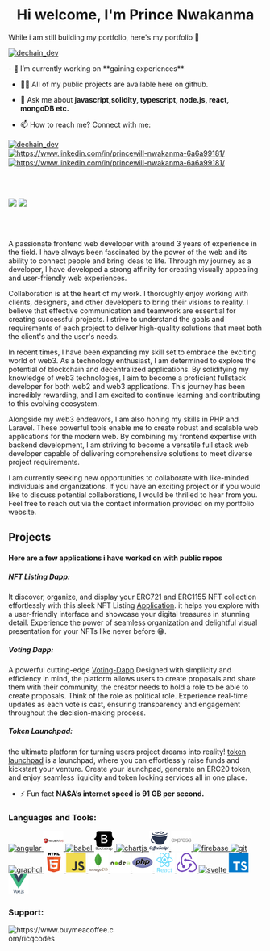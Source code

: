 <h1 align="center">Hi welcome, I'm Prince Nwakanma</h1>

<div display='flex'>
 <p>While i am still building my portfolio, here's my portfolio 🙂<p/>
  <p align="left"> <a href="https://twitter.com/dechain_dev" target="blank"><img src="https://img.shields.io/twitter/follow/dechain_dev?logo=twitter&style=for-the-badge" alt="dechain_dev" /></a></p>
</div>
- 🔭 I’m currently working on **gaining experiences**

- 👨‍💻 All of my public projects are available here on github.

- 💬 Ask me about **javascript,solidity, typescript, node.js, react, mongoDB etc.**

- 📫 How to reach me? Connect with me:
<p align="left">
<a href="https://twitter.com/dechain_dev" target="blank"><img align="center" src="https://raw.githubusercontent.com/rahuldkjain/github-profile-readme-generator/master/src/images/icons/Social/twitter.svg" alt="dechain_dev" height="30" width="40" /></a>
<a href="https://linkedin.com/in/https://www.linkedin.com/in/princewill-nwakanma-6a6a99181/" target="blank"><img align="center" src="https://raw.githubusercontent.com/rahuldkjain/github-profile-readme-generator/master/src/images/icons/Social/linked-in-alt.svg" alt="https://www.linkedin.com/in/princewill-nwakanma-6a6a99181/" height="30" width="40" /></a>
<a href="https://discordapp.com/users/Prince_Dev#0148" target="blank"><img align="center" src="https://raw.githubusercontent.com/rahuldkjain/github-profile-readme-generator/master/src/images/icons/Social/discord.svg" alt="https://www.linkedin.com/in/princewill-nwakanma-6a6a99181/" height="40" width="40" /></a>
</p>

<br />
<br />



<a href="https://git.io/streak-stats"><img src="https://streak-stats.demolab.com?user=ricqcodes&theme=dark"/></a>
<a href="https://github.com/anuraghazra/github-readme-stats"><img src="https://github-readme-stats.vercel.app/api?username=ricqcodes&theme=dark"/></a>



<br/>
<br/>
<p>A passionate frontend web developer with around 3 years of experience in the field. I have always been fascinated by the power of the web and its ability to connect people and bring ideas to life. Through my journey as a developer, I have developed a strong affinity for creating visually appealing and user-friendly web experiences.</p>

<p>Collaboration is at the heart of my work. I thoroughly enjoy working with clients, designers, and other developers to bring their visions to reality. I believe that effective communication and teamwork are essential for creating successful projects. I strive to understand the goals and requirements of each project to deliver high-quality solutions that meet both the client's and the user's needs.</p>

<p>In recent times, I have been expanding my skill set to embrace the exciting world of web3. As a technology enthusiast, I am determined to explore the potential of blockchain and decentralized applications. By solidifying my knowledge of web3 technologies, I aim to become a proficient fullstack developer for both web2 and web3 applications. This journey has been incredibly rewarding, and I am excited to continue learning and contributing to this evolving ecosystem.</p>

<p>Alongside my web3 endeavors, I am also honing my skills in PHP and Laravel. These powerful tools enable me to create robust and scalable web applications for the modern web. By combining my frontend expertise with backend development, I am striving to become a versatile full stack web developer capable of delivering comprehensive solutions to meet diverse project requirements.</p>

<p>I am currently seeking new opportunities to collaborate with like-minded individuals and organizations. If you have an exciting project or if you would like to discuss potential collaborations, I would be thrilled to hear from you. Feel free to reach out via the contact information provided on my portfolio website. </p>

<h2>Projects</h2>
<h4>Here are a few applications i have worked on with public repos<h4/>

<h5>NFT Listing Dapp:</h5>
<p>It discover, organize, and display your ERC721 and ERC1155 NFT collection effortlessly with this sleek NFT Listing <a href="https://github.com/RicqCodes/NFT_List" target="_blank" rel="noreferer">Application</a>. it helps you explore with a user-friendly interface and showcase your digital treasures in stunning detail. Experience the power of seamless organization and delightful visual presentation for your NFTs like never before 😁.</p>

<h5>Voting Dapp:</h5>
  <p>A powerful cutting-edge <a href="https://github.com/RicqCodes/Voting_System_Frontend" target="_blank" rel="noreferer">Voting-Dapp</a> Designed with simplicity and efficiency in mind, the platform allows users to create proposals  and share them with their community, the creator needs to hold a role to be able to create proposals. Think of the role as political role. Experience real-time updates as each vote is cast, ensuring transparency and engagement throughout the decision-making process.</p>
  
 <h5>Token Launchpad:</h5>
  <p>the ultimate platform for turning users project dreams into reality! <a href="https://github.com/RicqCodes/Crypto_Launcher" target="_blank" rel="noreferer">token launchpad</a> is a launchpad, where you can effortlessly raise funds and kickstart your venture. Create your launchpad, generate an ERC20 token, and enjoy seamless liquidity and token locking services all in one place.</p>
  
- ⚡ Fun fact **NASA’s internet speed is 91 GB per second.**

<h3 align="left">Languages and Tools:</h3>
<p align="left"> <a href="https://angular.io" target="_blank" rel="noreferrer"> <img src="https://angular.io/assets/images/logos/angular/angular.svg" alt="angular" width="40" height="40"/> </a> <a href="https://angular.io" target="_blank" rel="noreferrer"> <img src="https://raw.githubusercontent.com/devicons/devicon/master/icons/angularjs/angularjs-original-wordmark.svg" alt="angularjs" width="40" height="40"/> </a> <a href="https://babeljs.io/" target="_blank" rel="noreferrer"> <img src="https://www.vectorlogo.zone/logos/babeljs/babeljs-icon.svg" alt="babel" width="40" height="40"/> </a> <a href="https://getbootstrap.com" target="_blank" rel="noreferrer"> <img src="https://raw.githubusercontent.com/devicons/devicon/master/icons/bootstrap/bootstrap-plain-wordmark.svg" alt="bootstrap" width="40" height="40"/> </a> <a href="https://www.chartjs.org" target="_blank" rel="noreferrer"> <img src="https://www.chartjs.org/media/logo-title.svg" alt="chartjs" width="40" height="40"/> </a> <a href="https://offeescript.org" target="_blank" rel="noreferrer"> <img src="https://raw.githubusercontent.com/devicons/devicon/master/icons/coffeescript/coffeescript-original-wordmark.svg" alt="coffeescript" width="40" height="40"/> </a> <a href="https://expressjs.com" target="_blank" rel="noreferrer"> <img src="https://raw.githubusercontent.com/devicons/devicon/master/icons/express/express-original-wordmark.svg" alt="express" width="40" height="40"/> </a> <a href="https://firebase.google.com/" target="_blank" rel="noreferrer"> <img src="https://www.vectorlogo.zone/logos/firebase/firebase-icon.svg" alt="firebase" width="40" height="40"/> </a> <a href="https://git-scm.com/" target="_blank" rel="noreferrer"> <img src="https://www.vectorlogo.zone/logos/git-scm/git-scm-icon.svg" alt="git" width="40" height="40"/> </a> <a href="https://graphql.org" target="_blank" rel="noreferrer"> <img src="https://www.vectorlogo.zone/logos/graphql/graphql-icon.svg" alt="graphql" width="40" height="40"/> </a> <a href="https://www.w3.org/html/" target="_blank" rel="noreferrer"> <img src="https://raw.githubusercontent.com/devicons/devicon/master/icons/html5/html5-original-wordmark.svg" alt="html5" width="40" height="40"/> </a> <a href="https://developer.mozilla.org/en-US/docs/Web/JavaScript" target="_blank" rel="noreferrer"> <img src="https://raw.githubusercontent.com/devicons/devicon/master/icons/javascript/javascript-original.svg" alt="javascript" width="40" height="40"/> </a> <a href="https://www.mongodb.com/" target="_blank" rel="noreferrer"> <img src="https://raw.githubusercontent.com/devicons/devicon/master/icons/mongodb/mongodb-original-wordmark.svg" alt="mongodb" width="40" height="40"/> </a> <a href="https://nodejs.org" target="_blank" rel="noreferrer"> <img src="https://raw.githubusercontent.com/devicons/devicon/master/icons/nodejs/nodejs-original-wordmark.svg" alt="nodejs" width="40" height="40"/> </a> <a href="https://www.php.net" target="_blank" rel="noreferrer"> <img src="https://raw.githubusercontent.com/devicons/devicon/master/icons/php/php-original.svg" alt="php" width="40" height="40"/> </a> <a href="https://reactjs.org/" target="_blank" rel="noreferrer"> <img src="https://raw.githubusercontent.com/devicons/devicon/master/icons/react/react-original-wordmark.svg" alt="react" width="40" height="40"/> </a> <a href="https://redux.js.org" target="_blank" rel="noreferrer"> <img src="https://raw.githubusercontent.com/devicons/devicon/master/icons/redux/redux-original.svg" alt="redux" width="40" height="40"/> </a> <a href="https://svelte.dev" target="_blank" rel="noreferrer"> <img src="https://upload.wikimedia.org/wikipedia/commons/1/1b/Svelte_Logo.svg" alt="svelte" width="40" height="40"/> </a> <a href="https://www.typescriptlang.org/" target="_blank" rel="noreferrer"> <img src="https://raw.githubusercontent.com/devicons/devicon/master/icons/typescript/typescript-original.svg" alt="typescript" width="40" height="40"/> </a> <a href="https://vuejs.org/" target="_blank" rel="noreferrer"> <img src="https://raw.githubusercontent.com/devicons/devicon/master/icons/vuejs/vuejs-original-wordmark.svg" alt="vuejs" width="40" height="40"/> </a> </p>

<h3 align="left">Support:</h3>
<p><a href="https://www.buymeacoffee.com/ricqcodes"> <img align="left" src="https://cdn.buymeacoffee.com/buttons/v2/default-yellow.png" height="50" width="210" alt="https://www.buymeacoffee.com/ricqcodes" /></a></p><br><br>
